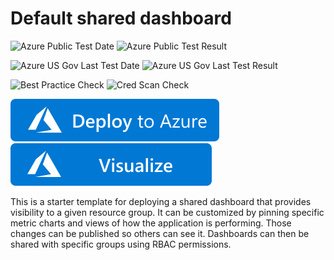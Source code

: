 # Default shared dashboard

![Azure Public Test Date](https://azurequickstartsservice.blob.core.windows.net/badges/101-default-shared-dashboard/PublicLastTestDate.svg)
![Azure Public Test Result](https://azurequickstartsservice.blob.core.windows.net/badges/101-default-shared-dashboard/PublicDeployment.svg)

![Azure US Gov Last Test Date](https://azurequickstartsservice.blob.core.windows.net/badges/101-default-shared-dashboard/FairfaxLastTestDate.svg)
![Azure US Gov Last Test Result](https://azurequickstartsservice.blob.core.windows.net/badges/101-default-shared-dashboard/FairfaxDeployment.svg)

![Best Practice Check](https://azurequickstartsservice.blob.core.windows.net/badges/101-default-shared-dashboard/BestPracticeResult.svg)
![Cred Scan Check](https://azurequickstartsservice.blob.core.windows.net/badges/101-default-shared-dashboard/CredScanResult.svg)

[![Deploy To Azure](https://raw.githubusercontent.com/Azure/azure-quickstart-templates/master/1-CONTRIBUTION-GUIDE/images/deploytoazure.svg?sanitize=true)]("https://portal.azure.com/#create/Microsoft.Template/uri/https%3A%2F%2Fraw.githubusercontent.com%2FAzure%2Fazure-quickstart-templates%2Fmaster%2F101-default-shared-dashboard%2Fazuredeploy.json")  [![Visualize](https://raw.githubusercontent.com/Azure/azure-quickstart-templates/master/1-CONTRIBUTION-GUIDE/images/visualizebutton.svg?sanitize=true)]("http://armviz.io/#/?load=https%3A%2F%2Fraw.githubusercontent.com%2FAzure%2Fazure-quickstart-templates%2Fmaster%2F101-default-shared-dashboard%2Fazuredeploy.json")

This is a starter template for deploying a shared dashboard that provides visibility to a given resource group. It can be customized by pinning specific metric charts and views of how the application is performing. Those changes can be published so others can see it. Dashboards can then be shared with specific groups using RBAC permissions.


